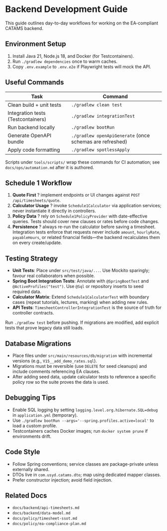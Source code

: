 # Backend Development Guide

This guide outlines day-to-day workflows for working on the EA-compliant CATAMS backend.

## Environment Setup

1. Install Java 21, Node.js 18, and Docker (for Testcontainers).
2. Run `./gradlew dependencies` once to warm caches.
3. Copy `.env.example` to `.env.e2e` if Playwright tests will mock the API.

## Useful Commands

| Task | Command |
|------|---------|
| Clean build + unit tests | `./gradlew clean test`
| Integration tests (Testcontainers) | `./gradlew integrationTest`
| Run backend locally | `./gradlew bootRun`
| Generate OpenAPI bundle | `./gradlew openApiGenerate` (once schemas are refreshed)
| Apply code formatting | `./gradlew spotlessApply`

Scripts under `tools/scripts/` wrap these commands for CI automation; see `docs/ops/automation.md` after it is authored.

## Schedule 1 Workflow

1. **Quote First** ? implement endpoints or UI changes against `POST /api/timesheets/quote`.
2. **Calculator Usage** ? invoke `Schedule1Calculator` via application services; never instantiate it directly in controllers.
3. **Policy Data** ? rely on `Schedule1PolicyProvider` with date-effective queries. Tests should cover new clauses or rates before code changes.
4. **Persistence** ? always re-run the calculator before saving a timesheet. Integration tests enforce that requests never include `amount`, `hourlyRate`, `payableHours`, or related financial fields—the backend recalculates them on every create/update.

## Testing Strategy

- **Unit Tests**: Place under `src/test/java/...`. Use Mockito sparingly; favour real collaborators when possible.
- **Spring Boot Integration Tests**: Annotate with `@SpringBootTest` and `@ActiveProfiles("test")`. Use `@Sql` or repository inserts to seed required data.
- **Calculator Matrix**: Extend `Schedule1CalculatorTest` with boundary cases (repeat tutorials, lectures, marking) when adding new rules.
- **API Tests**: `TimesheetControllerIntegrationTest` is the source of truth for controller contracts.

Run `./gradlew test` before pushing. If migrations are modified, add explicit tests that prove legacy data still loads.

## Database Migrations

- Place files under `src/main/resources/db/migration` with incremental versions (e.g., `V15__add_demo_rates.sql`).
- Migrations must be reversible (use `DELETE` for seed cleanups) and include comments referencing EA clauses.
- After adding seed data, update calculator tests to reference a specific policy row so the suite proves the data is used.

## Debugging Tips

- Enable SQL logging by setting `logging.level.org.hibernate.SQL=debug` in `application.yml` (temporary).
- Use `./gradlew bootRun --args='--spring.profiles.active=local'` to load a custom profile.
- Testcontainers caches Docker images; run `docker system prune` if environments drift.

## Code Style

- Follow Spring conventions; service classes are package-private unless externally shared.
- DTOs live in `com.usyd.catams.dto`; map using dedicated mapper classes.
- Prefer constructor injection; avoid field injection.

## Related Docs

- `docs/backend/api-timesheets.md`
- `docs/backend/data-model.md`
- `docs/policy/timesheet-ssot.md`
- `docs/policy/ea-compliance-plan.md`
